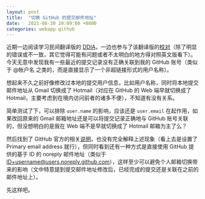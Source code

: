 ```yaml
---
layout: post
title:  "切换 GitHub 的提交邮件地址"
date:   2021-08-30 20:09:00 +0800
categories: webapp github
---
```


近期一边阅读学习民间翻译版的 [DDIA](https://github.com/Vonng/ddia/)，一边也参与了该翻译版的[校对](https://github.com/Vonng/ddia/commits?author=yingang)（除了明显的错误或不一致，其它觉得可能有问题或者不太明白的地方得对照英文版看下）。今天无意中发现我有一些最近的提交记录没有正确关联到我的 GitHub 账号（类似于 @帐户名 之类的，而是直接显示了一个非超链接形式的用户名称）。

想起来不久之前好像修改过本地的提交用户信息，比如用户名称，同时将本地提交邮件地址从 Gmail 切换成了 Hotmail（对应在 GitHub 的 Web 端早就切换成了 Hotmail，主要考虑到在境内访问前者的诸多不便），不知道有没有关系。

简单测试了下，可以排除 `user.name` 的影响，应该还是 `user.email` 在起作用，如果改回原来的 Gmail 邮箱地址还是可以将提交记录正确地与 GitHub 账号关联的，但没想明白的是我在 Web 端不是早就切换成了 Hotmail 邮箱为主了么？

然后找到了 GitHub 官方的相关[说明](https://docs.github.com/en/account-and-profile/setting-up-and-managing-your-github-user-account/managing-email-preferences/setting-your-commit-email-address)，也没有完全解释上述现象（看上去是设置了 Primary email address 就行），但同时看到还有一种方式是直接使用 GitHub 提供的基于 ID 的 noreply 邮件地址（类似于 ID+username@users.noreply.github.com），这样至少可以避免个人邮箱切换带来的影响（文中特意提到提交邮件地址修改后，已经完成的提交还是关联在之前的邮件地址上）。

先这样吧。

<script src="https://utteranc.es/client.js"
        repo="yingang/yingang.github.io"
        issue-term="pathname"
        label="Comment"
        theme="github-light"
        crossorigin="anonymous"
        async>
</script>